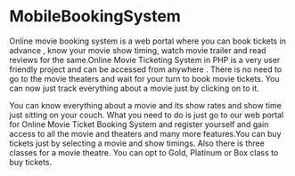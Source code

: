 # MobileBookingSystem
Online movie booking system is a web portal where you can book tickets in advance , know your movie show timing, watch movie trailer and read reviews for the same.Online Movie Ticketing System in PHP is a very user friendly project and can be accessed from anywhere . There is no need to go to the movie theaters and wait for your turn to book movie tickets. You can now just track everything about a movie just by clicking on to it.


You can know everything about a movie and its show rates and show time just sitting on your couch. What you need to do is just go to our web portal for Online Movie Ticket Booking System and register yourself and gain access to all the movie and theaters and many more features.You can buy tickets just by selecting a movie and show timings. Also there is three classes for a movie theatre. You can opt to Gold, Platinum or Box class to buy tickets.
